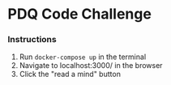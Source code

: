 # PDQ Code Challenge

### Instructions

1. Run `docker-compose up` in the terminal
2. Navigate to localhost:3000/ in the browser
3. Click the "read a mind" button
